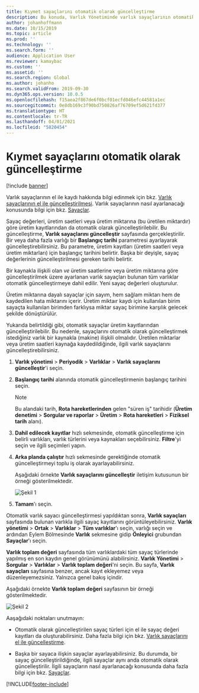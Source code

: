 ```yaml
---
title: Kıymet sayaçlarını otomatik olarak güncelleştirme
description: Bu konuda, Varlık Yönetiminde varlık sayaçlarının otomatik olarak güncelleştirilmesi açıklanmaktadır.
author: johanhoffmann
ms.date: 10/15/2019
ms.topic: article
ms.prod: ''
ms.technology: ''
ms.search.form: ''
audience: Application User
ms.reviewer: kamaybac
ms.custom: ''
ms.assetid: ''
ms.search.region: Global
ms.author: johanho
ms.search.validFrom: 2019-09-30
ms.dyn365.ops.version: 10.0.5
ms.openlocfilehash: f15aea2f867de6f0bcf01ecfd046efc44581a1ec
ms.sourcegitcommit: 0e8db169c3f90bd750826af76709ef5d621fd377
ms.translationtype: HT
ms.contentlocale: tr-TR
ms.lasthandoff: 04/01/2021
ms.locfileid: "5820454"
---
```

# <a name="automatic-update-of-asset-counters"></a>Kıymet sayaçlarını otomatik olarak güncelleştirme

[!include [banner](../../includes/banner.md)]

Varlık sayaçlarının el ile kaydı hakkında bilgi edinmek için bkz. [Varlık sayaçlarının el ile güncelleştirilmesi](../work-orders/manual-update-of-asset-counters.md). Varlık sayaçlarının nasıl ayarlanacağı konusunda bilgi için bkz. [Sayaçlar](../setup-for-objects/counters.md).

Sayaç değerleri, üretim saetleri veya üretim miktarına (bu üretilen miktardır) göre üretim kayıtlarından da otomatik olarak güncelleştirilebilir. Bu güncelleştirme, **Varlık sayaçlarını güncelleştir** sayfasında gerçekleştirilir. Bir veya daha fazla varlığı bir **Başlangıç tarihi** parametresi ayarlayarak güncelleştirebilirsiniz. Bu parametre, üretim kayıtları (üretim saatleri veya üretim miktarları) için başlangıç tarihini belirtir. Başka bir deyişle, sayaç değerlerinin güncelleştirilmesi gereken tarihi belirtir.

Bir kaynakla ilişkili olan *ve* üretim saatlerine veya üretim miktarına göre güncelleştirilmek üzere ayarlanan varlık sayaçları bulunan tüm varlıklar otomatik güncelleştirmeye dahil edilir. Yeni sayaç değerleri oluşturulur.

Üretim miktarına dayalı sayaçlar için sayım, hem sağlam miktarı hem de kaydedilen hata miktarını içerir. Üretim miktaır kaydı için kullanılan birim sayaçta kullanılan birimden farklıysa miktar sayaç birimine karşılık gelecek şekilde dönüştürülür.

Yukarıda belirtildiği gibi, otomatik sayaçlar üretim kayıtlarından güncelleştirilebilir. Bu nedenle, sayaçlarını otomatik olarak güncelleştirmek istediğiniz varlık bir kaynakla (makine) ilişkili olmalıdır. Üretilen miktarlar veya üretim saatleri kaynağa kaydedildiğinde, ilgili varlık sayaçlarını güncelleştirebilirsiniz.

1. **Varlık yönetimi** > **Periyodik** > **Varlıklar** > **Varlık sayaçlarını güncelleştir**'i seçin.

2. **Başlangıç tarihi** alanında otomatik güncelleştirmenin başlangıç tarihini seçin.

    >[!NOTE]
    >Bu alandaki tarih, **Rota hareketlerinden** gelen "süren iş" tarihidir (**Üretim denetimi** > **Sorgular ve raporlar** > **Üretim** > **Rota hareketleri** > **Fiziksel tarih** alanı).

3. **Dahil edilecek kayıtlar** hızlı sekmesinde, otomatik güncelleştirme için belirli varlıkları, varlık türlerini veya kaynakları seçebilirsiniz. **Filtre**'yi seçin ve ilgili seçimleri yapın.

4. **Arka planda çalıştır** hızlı sekmesinde gerektiğinde otomatik güncelleştirmeyi toplu iş olarak ayarlayabilirsiniz.

    Aşağıdaki örnekte **Varlık sayaçlarını güncelleştir** iletişim kutusunun bir örneği gösterilmektedir.

    ![Şekil 1](media/12-work-orders.png)

5. **Tamam**'ı seçin. 

Otomatik varlık sayacı güncelleştirmesi yapıldıktan sonra, **Varlık sayaçları** sayfasında bulunan varlıkla ilgili sayaç kayıtlarını görüntüleyebilirsiniz. **Varlık yönetimi** > **Ortak** > **Varlıklar** > **Tüm varlıklar**'ı seçin, varlığı seçin ve ardından Eylem Bölmesinde **Varlık** sekmesine gidip **Önleyici** grubundan **Sayaçlar**'ı seçin.

**Varlık toplam değeri** sayfasında tüm varlıklardaki tüm sayaç türlerinde yapılmış en son kaydın genel görünümünü alabilirsiniz. **Varlık Yönetimi** > **Sorgular** > **Varlıklar** > **Varlık toplam değeri**'ni seçin. Bu sayfa, **Varlık sayaçları** sayfasına benzer, ancak kayıt ekleyemez veya düzenleyemezsiniz. Yalnızca genel bakış içindir.

Aşağıdaki örnekte **Varlık toplam değeri** sayfasının bir örneği gösterilmektedir.

![Şekil 2](media/13-work-orders.png)

Aaşağıdaki noktaları unutmayın:

- Otomatik olarak güncelleştirilen sayaç türleri için el ile sayaç değeri kayıtları da oluşturabilirsiniz. Daha fazla bilgi için bkz. [Varlık sayaçlarını el ile güncelleştirme](../work-orders/manual-update-of-asset-counters.md).

- Başka bir sayaca ilişkin sayaçlar ayarlayabilirsiniz. Bu durumda, bir sayaç güncelleştirildiğinde, ilgili sayaçlar aynı anda otomatik olarak güncelleştirilir. İlgili sayaçların nasıl ayarlanacağı konusunda daha fazla bilgi için bkz. [Sayaçlar](../setup-for-objects/counters.md).



[!INCLUDE[footer-include](../../../includes/footer-banner.md)]